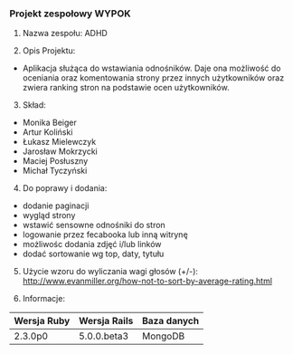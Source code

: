 ### Projekt zespołowy WYPOK
1. Nazwa zespołu: ADHD

2. Opis Projektu:
- Aplikacja służąca do wstawiania odnośników.
Daje ona możliwość do oceniania oraz komentowania strony
przez innych użytkowników oraz zwiera ranking stron
na podstawie ocen użytkowników.

3. Skład:
 - Monika Beiger
 - Artur Koliński
 - Łukasz Mielewczyk
 - Jarosław Mokrzycki
 - Maciej Posłuszny
 - Michał Tyczyński
 
4. Do poprawy i dodania:
 - dodanie paginacji
 - wygląd strony 
 - wstawić sensowne odnośniki do stron
 - logowanie przez fecabooka lub inną witrynę
 - możliwośc dodania zdjęć i/lub linków
 - dodać sortowanie wg top, daty, tytułu

5. Użycie wzoru do wyliczania wagi głosów (+/-):
http://www.evanmiller.org/how-not-to-sort-by-average-rating.html

6. Informacje:
 
|Wersja Ruby|Wersja Rails|Baza danych|
|---|---|---|
|2.3.0p0|5.0.0.beta3|MongoDB|

